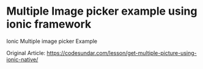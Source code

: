 # Multiple Image picker example using ionic framework
Ionic Multiple image picker Example

Original Article: https://codesundar.com/lesson/get-multiple-picture-using-ionic-native/
